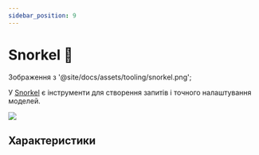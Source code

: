 ```yaml
---
sidebar_position: 9
---
```


# Snorkel 🚧

Зображення з '@site/docs/assets/tooling/snorkel.png';

У [Snorkel](https://snorkel.ai/snorkel-flow-platform/foundation-model/) є інструменти для створення запитів і точного налаштування моделей.

<div style={{textAlign: 'center'}}>
  <img src={Image} style={{width: "750px"}} />
</div>

## Характеристики
